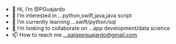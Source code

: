 - 👋 Hi, I’m @PGuajardo
- 👀 I’m interested in ...python,swift,java,java script
- 🌱 I’m currently learning ...swift/python/sql
- 💞️ I’m looking to collaborate on ...app development/data science
- 📫 How to reach me ...paigeeguajardo@gmail.com

<!---
PGuajardo/PGuajardo is a ✨ special ✨ repository because its `README.md` (this file) appears on your GitHub profile.
You can click the Preview link to take a look at your changes.
--->
